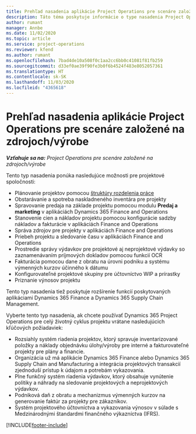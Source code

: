 ```yaml
---
title: Prehľad nasadenia aplikácie Project Operations pre scenáre založené na zdrojoch/výrobe
description: Táto téma poskytuje informácie o type nasadenia Project Operations pre scenáre založené na zdrojoch/výrobe.
author: rumant
manager: Annbe
ms.date: 11/02/2020
ms.topic: article
ms.service: project-operations
ms.reviewer: kfend
ms.author: rumant
ms.openlocfilehash: 7bad4de10a508f0c1aa2cc6bb0c41081f81fb259
ms.sourcegitcommit: d33ef0ae39f90fe3b0f6b4524f483e8052057361
ms.translationtype: HT
ms.contentlocale: sk-SK
ms.lasthandoff: 11/03/2020
ms.locfileid: "4365618"
---
```

# <a name="project-operations-for-stockedproduction-based-scenarios-deployment-overview"></a>Prehľad nasadenia aplikácie Project Operations pre scenáre založené na zdrojoch/výrobe

_**Vzťahuje sa na:** Project Operations pre scenáre založené na zdrojoch/výrobe_


Tento typ nasadenia ponúka nasledujúce možnosti pre projektové spoločnosti:

- Plánovanie projektov pomocou [štruktúry rozdelenia práce](work-breakdown-structures.md)
- Obstarávanie a spotreba naskladneného inventára pre projekty
- Spravovanie predaja na základe projektu pomocou modulu **Predaj a marketing** v aplikáciách Dynamics 365 Finance and Operations
- Stanovenie cien a nákladov projektu pomocou konfigurácie sadzby nákladov a fakturácie v aplikáciách Finance and Operations
- Správa zdrojov pre projekty v aplikáciách Finance and Operations
- Priebeh projektu a sledovanie času v aplikáciách Finance and Operations
- Prostredie správy výdavkov pre projektové aj neprojektové výdavky so zaznamenávaním príjmových dokladov pomocou funkcií OCR
- Fakturácia pomocou dane z obratu na úrovni podniku a systému výmenných kurzov účinného k dátumu
- Konfigurovateľné projektové skupiny pre účtovníctvo WIP a prírastky
- Priznanie výnosov projektu

Tento typ nasadenia tiež poskytuje rozšírenie funkcií poskytovaných aplikáciami Dynamics 365 Finance a Dynamics 365 Supply Chain Management.

Vyberte tento typ nasadenia, ak chcete používať Dynamics 365 Project Operations pre celý životný cyklus projektu vrátane nasledujúcich kľúčových požiadaviek:

- Rozsiahly systém riadenia projektov, ktorý spravuje inventarizované položky a náklady objednávku úlohy/výroby pre interné a fakturovateľné projekty pre plány a financie.
- Organizácia už má aplikácie Dynamics 365 Finance alebo Dynamics 365 Supply Chain and Manufacturing a integrácia projektových transakcií zjednoduší prístup k údajom a potrebám vykazovania.
- Plne funkčný systém riadenia výdavkov, ktorý obsahuje vynútenie politiky a náhrady na sledovanie projektových a neprojektových výdavkov.
- Podniková daň z obratu a mechanizmus výmenných kurzov na generovanie faktúr za projekty pre zákazníkov.
- Systém projektového účtovníctva a vykazovania výnosov v súlade s Medzinárodnými štandardmi finančného výkazníctva (IFRS).



[!INCLUDE[footer-include](../includes/footer-banner.md)]